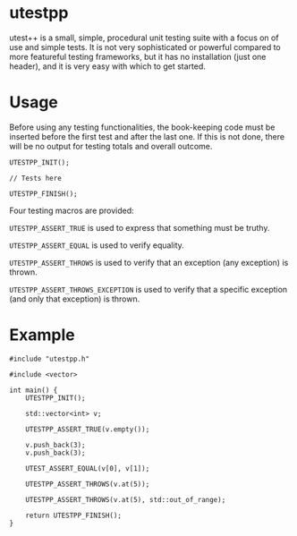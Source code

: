 utestpp
=======

utest++ is a small, simple, procedural unit testing suite with a focus on of use and simple tests. It is not very sophisticated or powerful compared to more featureful testing frameworks, but it has no installation (just one header), and it is very easy with which to get started.

Usage
=======

Before using any testing functionalities, the book-keeping code must be inserted before the first test and after the last one. If this is not done, there will be no output for testing totals and overall outcome.

    UTESTPP_INIT();
    
    // Tests here
    
    UTESTPP_FINISH();
    
Four testing macros are provided:

`UTESTPP_ASSERT_TRUE` is used to express that something must be truthy.

`UTESTPP_ASSERT_EQUAL` is used to verify equality.

`UTESTPP_ASSERT_THROWS` is used to verify that an exception (any exception) is thrown.

`UTESTPP_ASSERT_THROWS_EXCEPTION` is used to verify that a specific exception (and only that exception) is thrown.

Example
=======

	#include "utestpp.h"

	#include <vector>
	
	int main() {
		UTESTPP_INIT();

		std::vector<int> v;
		
		UTESTPP_ASSERT_TRUE(v.empty());
		
		v.push_back(3);
		v.push_back(3);
		
		UTEST_ASSERT_EQUAL(v[0], v[1]);
		
		UTESTPP_ASSERT_THROWS(v.at(5));
		
		UTESTPP_ASSERT_THROWS(v.at(5), std::out_of_range);
		
		return UTESTPP_FINISH();
	}

